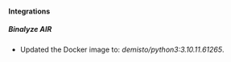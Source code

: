 #### Integrations
##### Binalyze AIR
- Updated the Docker image to: *demisto/python3:3.10.11.61265*.
